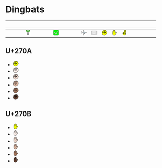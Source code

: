 # Dingbats

| &#x2003; | &#x2003; | &#x2003; | &#x2003; | &#x2003; | &#x2003; | &#x2003; | &#x2003; | &#x2003; | &#x2003; | &#x2003; | &#x2003; | &#x2003; | &#x2003; | &#x2003; | &#x2003; |
| :---: | :---: | :---: | :---: | :---: | :---: | :---: | :---: | :---: | :---: | :---: | :---: | :---: | :---: | :---: | :---: |
| &#160; | &#160; | <a href="U+2702-VS16_scissors.svg" title="Scissors"><img src="U+2702-VS16_scissors.svg" x="0" y="0" width="18" height="18"/></a>| &#160; | &#160; | <a href="U+2705_check_mark_button.svg" title="Check mark button"><img src="U+2705_check_mark_button.svg" x="0" y="0" width="18" height="18"/></a>| &#160; | &#160; | <a href="U+2708-VS16_airplane.svg" title="Airplane"><img src="U+2708-VS16_airplane.svg" x="0" y="0" width="18" height="18"/></a>| <a href="U+2709-VS16_envelope.svg" title="Envelope"><img src="U+2709-VS16_envelope.svg" x="0" y="0" width="18" height="18"/></a>| <a href="#u270a" title="Raised fist"><img src="U+270A_raised_fist.svg" x="0" y="0" width="18" height="18"/></a>| <a href="#u270b" title="Raised hand"><img src="U+270B_raised_hand.svg" x="0" y="0" width="18" height="18"/></a>| <a href="U+270C-VS16_victory_hand.svg" title="Victory hand"><img src="U+270C-VS16_victory_hand.svg" x="0" y="0" width="18" height="18"/></a>|



## U+270A

- <a href="U+270A_raised_fist.svg" title="Raised fist"><img src="U+270A_raised_fist.svg" x="0" y="0" width="18" height="18"/></a>
- <a href="U+270A-U+1F3FB_raised_fist_light_skin_tone.svg" title="Raised fist, light skin tone"><img src="U+270A-U+1F3FB_raised_fist_light_skin_tone.svg" x="0" y="0" width="18" height="18"/></a>
- <a href="U+270A-U+1F3FC_raised_fist_medium-light_skin_tone.svg" title="Raised fist, medium-light skin tone"><img src="U+270A-U+1F3FC_raised_fist_medium-light_skin_tone.svg" x="0" y="0" width="18" height="18"/></a>
- <a href="U+270A-U+1F3FD_raised_fist_medium_skin_tone.svg" title="Raised fist, medium skin tone"><img src="U+270A-U+1F3FD_raised_fist_medium_skin_tone.svg" x="0" y="0" width="18" height="18"/></a>
- <a href="U+270A-U+1F3FE_raised_fist_medium-dark_skin_tone.svg" title="Raised fist, medium-dark skin tone"><img src="U+270A-U+1F3FE_raised_fist_medium-dark_skin_tone.svg" x="0" y="0" width="18" height="18"/></a>
- <a href="U+270A-U+1F3FF_raised_fist_dark_skin_tone.svg" title="Raised fist, dark skin tone"><img src="U+270A-U+1F3FF_raised_fist_dark_skin_tone.svg" x="0" y="0" width="18" height="18"/></a>

## U+270B

- <a href="U+270B_raised_hand.svg" title="Raised hand"><img src="U+270B_raised_hand.svg" x="0" y="0" width="18" height="18"/></a>
- <a href="U+270B-U+1F3FB_raised_hand_light_skin_tone.svg" title="Raised hand, light skin tone"><img src="U+270B-U+1F3FB_raised_hand_light_skin_tone.svg" x="0" y="0" width="18" height="18"/></a>
- <a href="U+270B-U+1F3FC_raised_hand_medium-light_skin_tone.svg" title="Raised hand, medium-light skin tone"><img src="U+270B-U+1F3FC_raised_hand_medium-light_skin_tone.svg" x="0" y="0" width="18" height="18"/></a>
- <a href="U+270B-U+1F3FD_raised_hand_medium_skin_tone.svg" title="Raised hand, medium skin tone"><img src="U+270B-U+1F3FD_raised_hand_medium_skin_tone.svg" x="0" y="0" width="18" height="18"/></a>
- <a href="U+270B-U+1F3FE_raised_hand_medium-dark_skin_tone.svg" title="Raised hand, medium-dark skin tone"><img src="U+270B-U+1F3FE_raised_hand_medium-dark_skin_tone.svg" x="0" y="0" width="18" height="18"/></a>
- <a href="U+270B-U+1F3FF_raised_hand_dark_skin_tone.svg" title="Raised hand, dark skin tone"><img src="U+270B-U+1F3FF_raised_hand_dark_skin_tone.svg" x="0" y="0" width="18" height="18"/></a>
